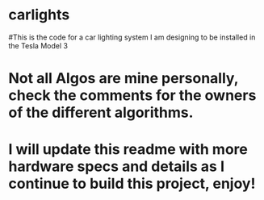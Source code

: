 # carlights
#This is the code for a car lighting system I am designing to be installed in the Tesla Model 3
# Not all Algos are mine personally, check the comments for the owners of the different algorithms.
# I will update this readme with more hardware specs and details as I continue to build this project, enjoy!
